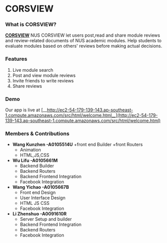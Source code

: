 CORSVIEW
==

### What is CORSVIEW?
[__CORSVIEW__](http://ec2-54-179-139-143.ap-southeast-1.compute.amazonaws.com/src/html/welcome.html) NUS CORSVIEW let users post,read and share module reviews and review-related documents of NUS academic modules. Help students to evaluate modules based on others' reviews before making actual decisions. 


### Features ###
1. Live module search
2. Post and view module reviews 
3. Invite friends to write reviews
4. Share reviews
### Demo ###
Our app is live at [__http://ec2-54-179-139-143.ap-southeast-1.compute.amazonaws.com/src/html/welcome.html__](http://ec2-54-179-139-143.ap-southeast-1.compute.amazonaws.com/src/html/welcome.html)

### Members & Contributions ###
+ **Wang Kunzhen -A0105514U**
    +front end Builder
    +front Routers
    + Animation
    + HTML,JS,CSS
+ **Wu Lifu -A0105661M**
    + Backend Builder
    + Backend Routers
    + Backend Frontend Integration
    + Facebook Integration
+ **Wang Yichao -A0105667B**
    + Front end Design
    + User Interface Design
    + HTML JS CSS
    + Facebook Integration
+ **Li Zhenshuo -A0091610R**
    + Server Setup and builder
    + Backend Frontend Integration
    + Backend Routers
    + Facebook Integration
